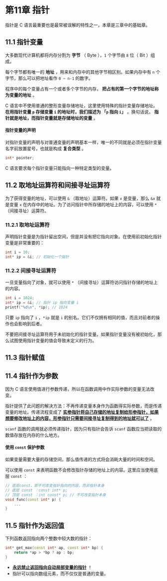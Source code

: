 # 第11章 指针

指针是 C 语言最重要也是最常被误解的特性之一，本章是三章中的基础章。

## 11.1 指针变量

大多数现代计算机都将内存分割为 **字节** （ Byte ），`1` 个字节由 `8` 位（ Bit ）组成。

每个字节都有唯一的 **地址** ，用来和内存中的其他字节相区别。如果内存中有 `n` 个字节，那么可以把地址看作 `0 ~ n-1` 的数字。

程序中的每个变量占有一个或者多个字节的内存， **把占有的第一个字节的地址称为变量的地址** 。

C 语言中不使用普通的整形变量存储地址，这里使用特殊的指针变量存储地址。 **在用指针变量 `p` 存储变量 `i` 的地址时，我们描述为 「`p` 指向 `i`」** 。换句话说， **指针就是地址，而指针变量就是存储地址的变量** 。

#### 指针变量的声明

对指针变量的声明与对普通变量的声明基本一样，唯一的不同就是必须在指针变量名字前放置星号，也就是构成 **复合类型** 。

```C++
int* pointer;
```

C 语言要求每个指针变量只能指向一种特定类型的变量。

## 11.2 取地址运算符和间接寻址运算符

为了获得变量的地址，可以使用 `&` （取地址）运算符。如果 `x` 是变量，那么 `&x` 就是变量 `x` 在内存中的地址。为了访问指针中所存储的地址上的内容，可以使用 `*` （间接寻址）运算符。

### 11.2.1 取地址运算符

声明指针变量是为指针留出空间，但是并没有把它指向对象。在使用前初始化指针变量是非常重要的：

```C++
int i = 10;
int* ip = &i; // 初始化一个指针
```

### 11.2.2 间接寻址运算符

一旦变量指向了对象，就可以使用 `*` （间接寻址）运算符访问指针存储的地址上的内容。

```C++
int i = 1024;
int* ip = &i; // 指针 ip 指向变量 i
printf("%d\n", *ip); // 1024
```

只要 `ip` 指向了 `i` ，`*ip` 就是 `i` 的别名。它们不仅拥有相同的值，而且对前者的操作也会影响到后者。

不要把间接寻址运算符用于未初始化的指针变量。如果指针变量没有被初始化，那么试图使用指针变量的值会导致未定义的行为。

## 11.3 指针赋值

## 11.4 指针作为参数

因为 C 语言使用值进行参数传递，所以在函数调用中作实际参数的变量无法改变。

指针提供了此问题的解决方法：不再传递变量本身作为函数得实际参数，而是传递变量的地址。传递流程变成了 **<u>实参指针将自己存储的地址复制给形参指针，如果想要修改地址上的内容，形参指针只需要间接寻址复制得到的地址就可以了</u>** 。

`scanf` 函数的调用就必须传递指针，因为只有指针会告诉 `scanf` 函数应当把读取的数值存放在内存的什么地方。

#### 使用 `const` 保护参数

如果变量需要大量的存储空间，那么值传递的方式将会消耗大量的时间和空间。

可以使用 `const` 来表明函数不会修改指针存储的地址上的内容。这里应当使用底层 `const` ：

```C++
// 底层const，即不可改变指针指向的内容，而非指针本身
// 底层 const ：const int* p;
// 顶层 const ：int const* p; // 不可改变指针本身
void func(const int* p) {
    ...
}
```

## 11.5 指针作为返回值

下列函数返回指向两个整数中较大数的指针：

```C++
int* get_max(const int* ap, const int* bp) {
    return *ap > *bp ? ap : bp;
}
```

* **<u>永远禁止返回指向自动局部变量的指针</u>** ！
* 指针可以指向数组元素，而不仅仅是普通的变量。